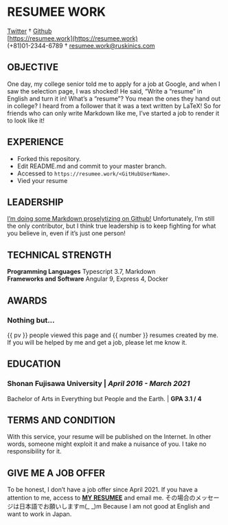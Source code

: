 <!-- 見出しに氏名を書いてください -->
# RESUMEE WORK
<!-- 次の見出しまでに書いたことがセンタリングして表示されます -->
<!-- 電話番号やメールアドレスなどの連絡先を書きましょう -->
[Twitter](https://twitter.com/nontan_univ) † [Github](https://github.com/nontan18/resumee)  
[https://resumee.work](https://resumee.work)  
(+81)01-2344-6789 † resumee.work@ruskinics.com  

## OBJECTIVE
One day, my college senior told me to apply for a job at Google, and when I saw the selection page, I was shocked! He said, “Write a “resume” in English and turn it in! What’s a “resume”? You mean the ones they hand out in college? I heard from a follower that it was a text written by LaTeX! So for friends who can only write Markdown like me, I’ve started a job to render it to look like it!

## EXPERIENCE
- Forked this repository.
- Edit README.md and commit to your master branch.
- Accessed to ```https://resumee.work/<GitHubUserName>```.
- Vied your resume

## LEADERSHIP
[I’m doing some Markdown proselytizing on Github!](https://github.com/nontan18/resumee) Unfortunately, I’m still the only contributor, but I think true leadership is to keep fighting for what you believe in, even if it’s just one person!

## TECHNICAL STRENGTH
**Programming Languages**   Typescript 3.7, Markdown  
**Frameworks and Software** Angular 9, Express 4, Docker

## AWARDS
### **Nothing but…**
{{ pv }} people viewed this page and {{ number }} resumes created by me.  If you will be helped by me and get a job, please let me know it.

## EDUCATION
### **Shonan Fujisawa University** | *April 2016 - March 2021*
Bachelor of Arts in Everything but People and the Earth. | **GPA 3.1 / 4**

## TERMS AND CONDITION
With this service, your resume will be published on the Internet. In other words, someone might exploit it and make a nuisance of you. I take no responsibility for it.

## GIVE ME A JOB OFFER
To be honest, I don’t have a job offer since April 2021. If you have a attention to me, access to [**MY RESUMEE**](https://bit.ly/2Vtdirp) and email me. その場合のメッセージは日本語でお願いしますm(_ _)m Because I am not good at English and want to work in Japan.
